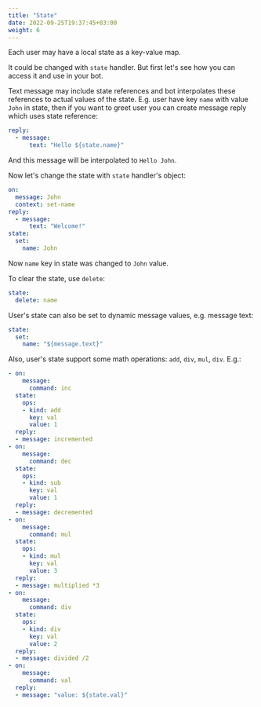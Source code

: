 ```yaml
---
title: "State"
date: 2022-09-25T19:37:45+03:00
weight: 6
---
```


Each user may have a local state as a key-value map.

It could be changed with `state` handler. But first let's see
how you can access it and use in your bot.

Text message may include state references and bot interpolates
these references to actual values of the state. E.g. user have
key `name` with value `John` in state, then if you want to greet 
user you can create message reply which uses state reference:
```yaml
reply:
  - message:
      text: "Hello ${state.name}"
```
And this message will be interpolated to `Hello John`.

Now let's change the state with `state` handler's object:
```yaml
on:
  message: John
  context: set-name
reply:
  - message:
      text: "Welcome!"
state:
  set:
    name: John
```
Now `name` key in state was changed to `John` value.

To clear the state, use `delete`:
```yaml
state:
  delete: name
```

User's state can also be set to dynamic message values, e.g. message text:
```yaml
state:
  set:
    name: "${message.text}"
```

Also, user's state support some math operations: `add`, `div`, `mul`, `div`. E.g.:
```yaml
- on:
    message:
      command: inc
  state:
    ops:
    - kind: add
      key: val
      value: 1
  reply:
  - message: incremented
- on:
    message:
      command: dec
  state:
    ops:
    - kind: sub
      key: val
      value: 1
  reply:
  - message: decremented
- on:
    message:
      command: mul
  state:
    ops:
    - kind: mul
      key: val
      value: 3
  reply:
  - message: multiplied *3
- on:
    message:
      command: div
  state:
    ops:
    - kind: div
      key: val
      value: 2
  reply:
  - message: divided /2
- on:
    message:
      command: val
  reply:
  - message: "value: ${state.val}"
```
